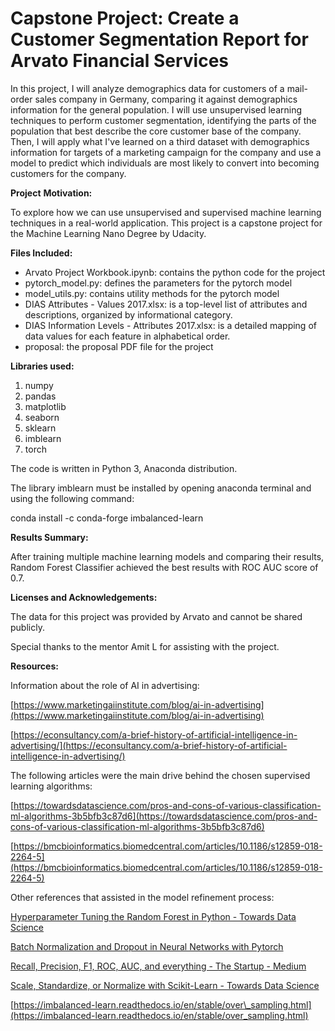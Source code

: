 # Capstone Project: Create a Customer Segmentation Report for Arvato Financial Services

In this project, I will analyze demographics data for customers of a mail-order sales company in Germany, comparing it against demographics information for the general population. I will use unsupervised learning techniques to perform customer segmentation, identifying the parts of the population that best describe the core customer base of the company. Then, I will apply what I&#39;ve learned on a third dataset with demographics information for targets of a marketing campaign for the company and use a model to predict which individuals are most likely to convert into becoming customers for the company.

**Project**  **Motivation:**

To explore how we can use unsupervised and supervised machine learning techniques in a real-world application. This project is a capstone project for the Machine Learning Nano Degree by Udacity.

**Files Included:**

- Arvato Project Workbook.ipynb: contains the python code for the project
- pytorch\_model.py: defines the parameters for the pytorch model
- model\_utils.py: contains utility methods for the pytorch model
- DIAS Attributes - Values 2017.xlsx: is a top-level list of attributes and descriptions, organized by informational category.
- DIAS Information Levels - Attributes 2017.xlsx: is a detailed mapping of data values for each feature in alphabetical order.
- proposal: the proposal PDF file for the project

**Libraries used:**

1. numpy
2. pandas
3. matplotlib
4. seaborn
5. sklearn
6. imblearn
7. torch

The code is written in Python 3, Anaconda distribution.

The library imblearn must be installed by opening anaconda terminal and using the following command:

conda install -c conda-forge imbalanced-learn

**Results Summary:**

After training multiple machine learning models and comparing their results, Random Forest Classifier achieved the best results with ROC AUC score of 0.7.

**Licenses and Acknowledgements:**

The data for this project was provided by Arvato and cannot be shared publicly.

Special thanks to the mentor Amit L for assisting with the project.

**Resources:**

Information about the role of AI in advertising:

[https://www.marketingaiinstitute.com/blog/ai-in-advertising](https://www.marketingaiinstitute.com/blog/ai-in-advertising)

[https://econsultancy.com/a-brief-history-of-artificial-intelligence-in-advertising/](https://econsultancy.com/a-brief-history-of-artificial-intelligence-in-advertising/)

The following articles were the main drive behind the chosen supervised learning algorithms:

[https://towardsdatascience.com/pros-and-cons-of-various-classification-ml-algorithms-3b5bfb3c87d6](https://towardsdatascience.com/pros-and-cons-of-various-classification-ml-algorithms-3b5bfb3c87d6)

[https://bmcbioinformatics.biomedcentral.com/articles/10.1186/s12859-018-2264-5](https://bmcbioinformatics.biomedcentral.com/articles/10.1186/s12859-018-2264-5)

Other references that assisted in the model refinement process:

[Hyperparameter Tuning the Random Forest in Python - Towards Data Science](https://towardsdatascience.com/hyperparameter-tuning-the-random-forest-in-python-using-scikit-learn-28d2aa77dd74)

[Batch Normalization and Dropout in Neural Networks with Pytorch](https://towardsdatascience.com/batch-normalization-and-dropout-in-neural-networks-explained-with-pytorch-47d7a8459bcd)

[Recall, Precision, F1, ROC, AUC, and everything - The Startup - Medium](https://medium.com/swlh/recall-precision-f1-roc-auc-and-everything-542aedf322b9)

[Scale, Standardize, or Normalize with Scikit-Learn - Towards Data Science](https://towardsdatascience.com/scale-standardize-or-normalize-with-scikit-learn-6ccc7d176a02)

[https://imbalanced-learn.readthedocs.io/en/stable/over\_sampling.html](https://imbalanced-learn.readthedocs.io/en/stable/over_sampling.html)
